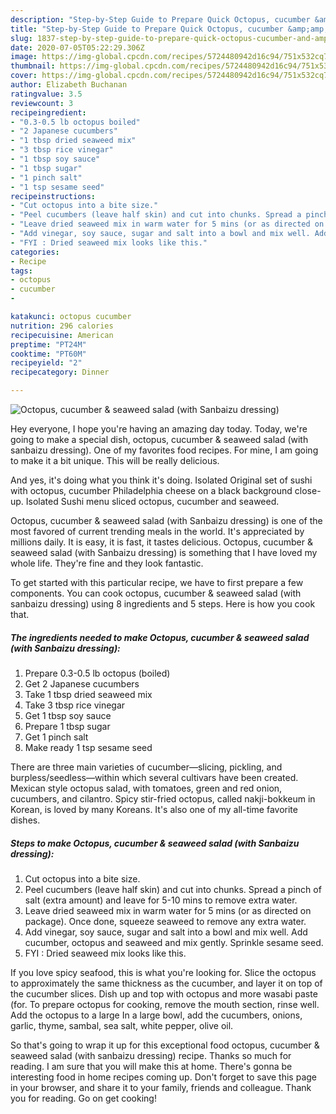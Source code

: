 ```yaml
---
description: "Step-by-Step Guide to Prepare Quick Octopus, cucumber &amp;amp; seaweed salad (with Sanbaizu dressing)"
title: "Step-by-Step Guide to Prepare Quick Octopus, cucumber &amp;amp; seaweed salad (with Sanbaizu dressing)"
slug: 1837-step-by-step-guide-to-prepare-quick-octopus-cucumber-and-amp-seaweed-salad-with-sanbaizu-dressing
date: 2020-07-05T05:22:29.306Z
image: https://img-global.cpcdn.com/recipes/5724480942d16c94/751x532cq70/octopus-cucumber-seaweed-salad-with-sanbaizu-dressing-recipe-main-photo.jpg
thumbnail: https://img-global.cpcdn.com/recipes/5724480942d16c94/751x532cq70/octopus-cucumber-seaweed-salad-with-sanbaizu-dressing-recipe-main-photo.jpg
cover: https://img-global.cpcdn.com/recipes/5724480942d16c94/751x532cq70/octopus-cucumber-seaweed-salad-with-sanbaizu-dressing-recipe-main-photo.jpg
author: Elizabeth Buchanan
ratingvalue: 3.5
reviewcount: 3
recipeingredient:
- "0.3-0.5 lb octopus boiled"
- "2 Japanese cucumbers"
- "1 tbsp dried seaweed mix"
- "3 tbsp rice vinegar"
- "1 tbsp soy sauce"
- "1 tbsp sugar"
- "1 pinch salt"
- "1 tsp sesame seed"
recipeinstructions:
- "Cut octopus into a bite size."
- "Peel cucumbers (leave half skin) and cut into chunks. Spread a pinch of salt (extra amount) and leave for 5-10 mins to remove extra water."
- "Leave dried seaweed mix in warm water for 5 mins (or as directed on package). Once done, squeeze seaweed to remove any extra water."
- "Add vinegar, soy sauce, sugar and salt into a bowl and mix well. Add cucumber, octopus and seaweed and mix gently. Sprinkle sesame seed."
- "FYI : Dried seaweed mix looks like this."
categories:
- Recipe
tags:
- octopus
- cucumber
- 

katakunci: octopus cucumber  
nutrition: 296 calories
recipecuisine: American
preptime: "PT24M"
cooktime: "PT60M"
recipeyield: "2"
recipecategory: Dinner

---
```



![Octopus, cucumber &amp; seaweed salad (with Sanbaizu dressing)](https://img-global.cpcdn.com/recipes/5724480942d16c94/751x532cq70/octopus-cucumber-seaweed-salad-with-sanbaizu-dressing-recipe-main-photo.jpg)

Hey everyone, I hope you're having an amazing day today. Today, we're going to make a special dish, octopus, cucumber &amp; seaweed salad (with sanbaizu dressing). One of my favorites food recipes. For mine, I am going to make it a bit unique. This will be really delicious.

And yes, it&#39;s doing what you think it&#39;s doing. Isolated Original set of sushi with octopus, cucumber Philadelphia cheese on a black background close-up. Isolated Sushi menu sliced octopus, cucumber and seaweed.

Octopus, cucumber &amp; seaweed salad (with Sanbaizu dressing) is one of the most favored of current trending meals in the world. It's appreciated by millions daily. It is easy, it is fast, it tastes delicious. Octopus, cucumber &amp; seaweed salad (with Sanbaizu dressing) is something that I have loved my whole life. They're fine and they look fantastic.


To get started with this particular recipe, we have to first prepare a few components. You can cook octopus, cucumber &amp; seaweed salad (with sanbaizu dressing) using 8 ingredients and 5 steps. Here is how you cook that.

<!--inarticleads1-->

##### The ingredients needed to make Octopus, cucumber &amp; seaweed salad (with Sanbaizu dressing):

1. Prepare 0.3-0.5 lb octopus (boiled)
1. Get 2 Japanese cucumbers
1. Take 1 tbsp dried seaweed mix
1. Take 3 tbsp rice vinegar
1. Get 1 tbsp soy sauce
1. Prepare 1 tbsp sugar
1. Get 1 pinch salt
1. Make ready 1 tsp sesame seed


There are three main varieties of cucumber—slicing, pickling, and burpless/seedless—within which several cultivars have been created. Mexican style octopus salad, with tomatoes, green and red onion, cucumbers, and cilantro. Spicy stir-fried octopus, called nakji-bokkeum in Korean, is loved by many Koreans. It&#39;s also one of my all-time favorite dishes. 

<!--inarticleads2-->

##### Steps to make Octopus, cucumber &amp; seaweed salad (with Sanbaizu dressing):

1. Cut octopus into a bite size.
1. Peel cucumbers (leave half skin) and cut into chunks. Spread a pinch of salt (extra amount) and leave for 5-10 mins to remove extra water.
1. Leave dried seaweed mix in warm water for 5 mins (or as directed on package). Once done, squeeze seaweed to remove any extra water.
1. Add vinegar, soy sauce, sugar and salt into a bowl and mix well. Add cucumber, octopus and seaweed and mix gently. Sprinkle sesame seed.
1. FYI : Dried seaweed mix looks like this.


If you love spicy seafood, this is what you&#39;re looking for. Slice the octopus to approximately the same thickness as the cucumber, and layer it on top of the cucumber slices. Dish up and top with octopus and more wasabi paste (for. To prepare octopus for cooking, remove the mouth section, rinse well. Add the octopus to a large In a large bowl, add the cucumbers, onions, garlic, thyme, sambal, sea salt, white pepper, olive oil. 

So that's going to wrap it up for this exceptional food octopus, cucumber &amp; seaweed salad (with sanbaizu dressing) recipe. Thanks so much for reading. I am sure that you will make this at home. There's gonna be interesting food in home recipes coming up. Don't forget to save this page in your browser, and share it to your family, friends and colleague. Thank you for reading. Go on get cooking!
